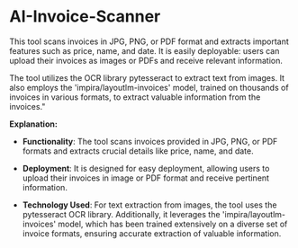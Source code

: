 # AI-Invoice-Scanner
This tool scans invoices in JPG, PNG, or PDF format and extracts important features such as price, name, and date. It is easily deployable: users can upload their invoices as images or PDFs and receive relevant information.

The tool utilizes the OCR library pytesseract to extract text from images. It also employs the 'impira/layoutlm-invoices' model, trained on thousands of invoices in various formats, to extract valuable information from the invoices."

**Explanation:**

- **Functionality**: The tool scans invoices provided in JPG, PNG, or PDF formats and extracts crucial details like price, name, and date.
  
- **Deployment**: It is designed for easy deployment, allowing users to upload their invoices in image or PDF format and receive pertinent information.
  
- **Technology Used**: For text extraction from images, the tool uses the pytesseract OCR library. Additionally, it leverages the 'impira/layoutlm-invoices' model, which has been trained extensively on a diverse set of invoice formats, ensuring accurate extraction of valuable information.
